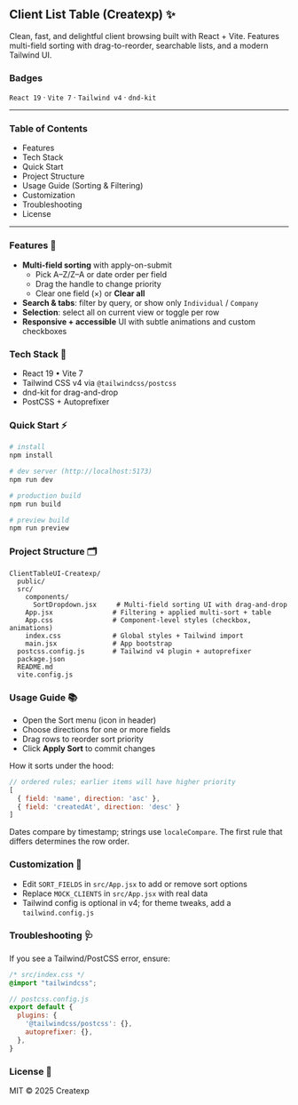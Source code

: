 ## Client List Table (Createxp) ✨

Clean, fast, and delightful client browsing built with React + Vite. Features multi-field sorting with drag-to-reorder, searchable lists, and a modern Tailwind UI.

### Badges
`React 19` · `Vite 7` · `Tailwind v4` · `dnd-kit`

---

### Table of Contents
- Features
- Tech Stack
- Quick Start
- Project Structure
- Usage Guide (Sorting & Filtering)
- Customization
- Troubleshooting
- License

---

### Features 🚀
- **Multi-field sorting** with apply-on-submit
  - Pick A–Z/Z–A or date order per field
  - Drag the handle to change priority
  - Clear one field (×) or **Clear all**
- **Search & tabs**: filter by query, or show only `Individual` / `Company`
- **Selection**: select all on current view or toggle per row
- **Responsive + accessible** UI with subtle animations and custom checkboxes

### Tech Stack 🧰
- React 19 • Vite 7
- Tailwind CSS v4 via `@tailwindcss/postcss`
- dnd-kit for drag-and-drop
- PostCSS + Autoprefixer

### Quick Start ⚡
```bash
# install
npm install

# dev server (http://localhost:5173)
npm run dev

# production build
npm run build

# preview build
npm run preview
```

### Project Structure 🗂️
```text
ClientTableUI-Createxp/
  public/
  src/
    components/
      SortDropdown.jsx     # Multi-field sorting UI with drag-and-drop
    App.jsx               # Filtering + applied multi-sort + table
    App.css               # Component-level styles (checkbox, animations)
    index.css             # Global styles + Tailwind import
    main.jsx              # App bootstrap
  postcss.config.js       # Tailwind v4 plugin + autoprefixer
  package.json
  README.md
  vite.config.js
```

### Usage Guide 📚
- Open the Sort menu (icon in header)
- Choose directions for one or more fields
- Drag rows to reorder sort priority
- Click **Apply Sort** to commit changes

How it sorts under the hood:
```js
// ordered rules; earlier items will have higher priority
[
  { field: 'name', direction: 'asc' },
  { field: 'createdAt', direction: 'desc' }
]
```
Dates compare by timestamp; strings use `localeCompare`. The first rule that differs determines the row order.

### Customization 🔧
- Edit `SORT_FIELDS` in `src/App.jsx` to add or remove sort options
- Replace `MOCK_CLIENTS` in `src/App.jsx` with real data
- Tailwind config is optional in v4; for theme tweaks, add a `tailwind.config.js`

### Troubleshooting 🩺
If you see a Tailwind/PostCSS error, ensure:
```css
/* src/index.css */
@import "tailwindcss";
```
```js
// postcss.config.js
export default {
  plugins: {
    '@tailwindcss/postcss': {},
    autoprefixer: {},
  },
}
```

### License 📄
MIT © 2025 Createxp
